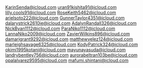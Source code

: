 KarinSenda@icloud.com
uran91kishita91@icloud.com
lilly.cools91@icloud.com
RoseKeith5462@icloud.com
arielsoto222@icloud.com
GunnerTaylor4351@icloud.com
dalarystrick2610ie@icloud.com
AdalynRandall326@icloud.com
NickByan1112@icloud.com
ParaNiko1112@icloud.com
LannaNiko2009@icloud.com
ZavierWilkins896@icloud.com
damarigrant9292@icloud.com
matthewvelez124@icloud.com
marleighsavage6325@icloud.com
KodyPatrick324@icloud.com
okimi1995kotani@icloud.com
mayunayasuda@icloud.com
landrybentley756@icloud.com
aurorabeltran103be@icloud.com
opalalvarez9595@icloud.com
mafumi.shintani@icloud.com

 

